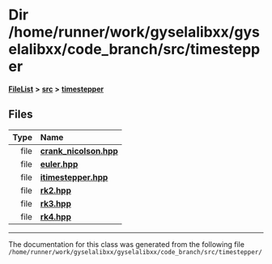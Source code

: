 

# Dir /home/runner/work/gyselalibxx/gyselalibxx/code\_branch/src/timestepper



[**FileList**](files.md) **>** [**src**](dir_68267d1309a1af8e8297ef4c3efbcdba.md) **>** [**timestepper**](dir_ddbbe171637b3a2a6c78c931b02a7373.md)












## Files

| Type | Name |
| ---: | :--- |
| file | [**crank\_nicolson.hpp**](crank__nicolson_8hpp.md) <br> |
| file | [**euler.hpp**](euler_8hpp.md) <br> |
| file | [**itimestepper.hpp**](itimestepper_8hpp.md) <br> |
| file | [**rk2.hpp**](rk2_8hpp.md) <br> |
| file | [**rk3.hpp**](rk3_8hpp.md) <br> |
| file | [**rk4.hpp**](rk4_8hpp.md) <br> |



























































------------------------------
The documentation for this class was generated from the following file `/home/runner/work/gyselalibxx/gyselalibxx/code_branch/src/timestepper/`

